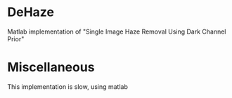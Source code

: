 # DeHaze
Matlab implementation of "Single Image Haze Removal Using Dark Channel Prior"

# Miscellaneous
This implementation is slow, using matlab
